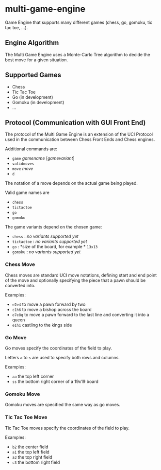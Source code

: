 # multi-game-engine
Game Engine that supports many different games (chess, go, gomoku, tic tac toe, ...).

## Engine Algorithm

The Multi Game Engine uses a Monte-Carlo Tree algorithm to decide the best move for a given situation.


## Supported Games

* Chess
* Tic Tac Toe
* Go (in development)
* Gomoku (in development)
* ...

## Protocol (Communication with GUI Front End)

The protocol of the Multi Game Engine is an extension of the UCI Protocol used in the communication between Chess Front Ends and Chess engines.

Additional commands are:
* `game` *gamename* [*gamevariant*]
* `validmoves`
* `move` *move*
* `d`

The notation of a move depends on the actual game being played.

Valid game names are
* `chess`
* `tictactoe`
* `go`
* `gomoku`

The game variants depend on the chosen game:
* `chess` : *no variants supported yet*
* `tictactoe` : *no variants supported yet*
* `go` : *size of the board, for example * `13x13`
* `gomoku` : *no variants supported yet*

### Chess Move 

Chess moves are standard UCI move notations, defining start and end point of the move and optionally specifying the piece that a pawn should be converted into.

Examples:
* `e2e4` to move a pawn forward by two
* `c1h6` to move a bishop across the board
* `e7e8q` to move a pawn forward to the last line and converting it into a queen
* `e1h1` castling to the kings side

### Go  Move 

Go moves specify the coordinates of the field to play.

Letters `a` to `s` are used to specify both rows and columns.

Examples:
* `aa` the top left corner
* `ss` the bottom right corner of a 19x19 board

### Gomoku Move 

Gomoku moves are specified the same way as go moves.

### Tic Tac Toe Move 

Tic Tac Toe moves specify the coordinates of the field to play.

Examples:
* `b2` the center field
* `a1` the top left field
* `a3` the top right field
* `c3` the bottom right field

